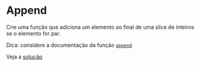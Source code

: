 # Append

Crie uma função que adiciona um elemento ao final de uma slice de inteiros  se o
elemento for par.

Dica: considere a documentação da função [`append`](https://go.dev/tour/moretypes/15)

Veja a [solução](./solucoes/11-append.go)
